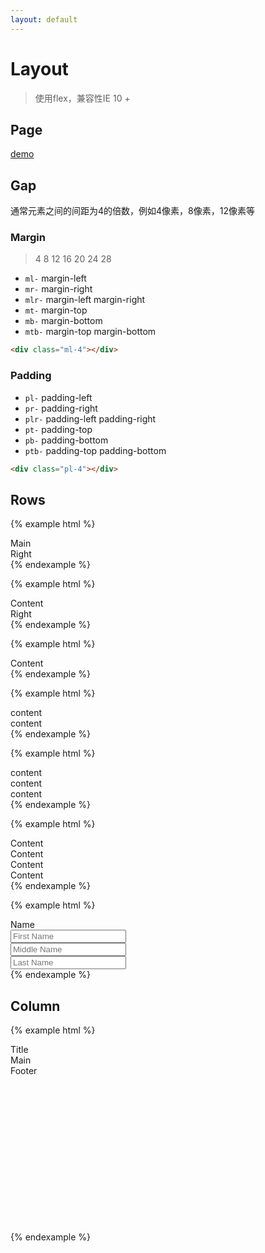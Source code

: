 ```yaml
---
layout: default
---
```


# Layout

> 使用flex，兼容性IE 10 +

## Page

[demo](/ui-pages/docs/pages/)

## Gap

通常元素之间的间距为4的倍数，例如4像素，8像素，12像素等

### Margin

> 4 8 12 16 20 24 28

* `ml-` margin-left
* `mr-` margin-right
* `mlr-` margin-left margin-right
* `mt-` margin-top
* `mb-` margin-bottom
* `mtb-` margin-top margin-bottom

```html
<div class="ml-4"></div>
```

### Padding

* `pl-` padding-left
* `pr-` padding-right
* `plr-` padding-left padding-right
* `pt-` padding-top
* `pb-` padding-bottom
* `ptb-` padding-top padding-bottom

```html
<div class="pl-4"></div>
```



## Rows
{% example html %}
<div class="ui-row">
  <div class="ui-mod">Main</div>
  <div class="ui-mod right">Right</div>
</div>
{% endexample %}

{% example html %}
<div class="ui-row">
  <div class="ui-mod flex1 mr-12">Content</div>
  <div class="ui-mod right">Right</div>
</div>
{% endexample %}

{% example html %}
<div class="ui-row center">
  <div class="ui-mod">Content</div>
</div>
{% endexample %}

{% example html %}
<div class="ui-row">
  <div class="col-1-2"><div class="ui-mod">content</div></div>
  <div class="col-1-2"><div class="ui-mod">content</div></div>
</div>
{% endexample %}

{% example html %}
<div class="ui-row">
  <div class="col-1-3"><div class="ui-mod">content</div></div>
  <div class="col-1-3"><div class="ui-mod">content</div></div>
  <div class="col-1-3"><div class="ui-mod">content</div></div>
</div>
{% endexample %}

{% example html %}
<div class="ui-row between">
  <div class="col-1-4"><div class="ui-mod">Content</div></div>
  <div class="col-1-4"><div class="ui-mod">Content</div></div>
  <div class="col-1-4"><div class="ui-mod">Content</div></div>
  <div class="col-1-4"><div class="ui-mod">Content</div></div>
</div>
{% endexample %}

{% example html %}
<div class="ui-row nowrap middle">
  <div class="ft-gray col">Name</div>
  <div class="ui-control-wrap flex1 col">
    <input class="ui-form-control" placeholder="First Name" />
  </div>
  <div class="ui-control-wrap flex1 col">
    <input class="ui-form-control" placeholder="Middle Name" />
  </div>
  <div class="ui-control-wrap flex1 col">
    <input class="ui-form-control" placeholder="Last Name"/>
  </div>
</div>
{% endexample %}

## Column

{% example html %}
<div class="ui-column" style="height: 300px;">
  <div class="ui-mod mb-12">Title</div>
  <div class="ui-mod flex1">Main</div>
  <div class="ui-mod mt-12">Footer</div>
</div>
{% endexample %}